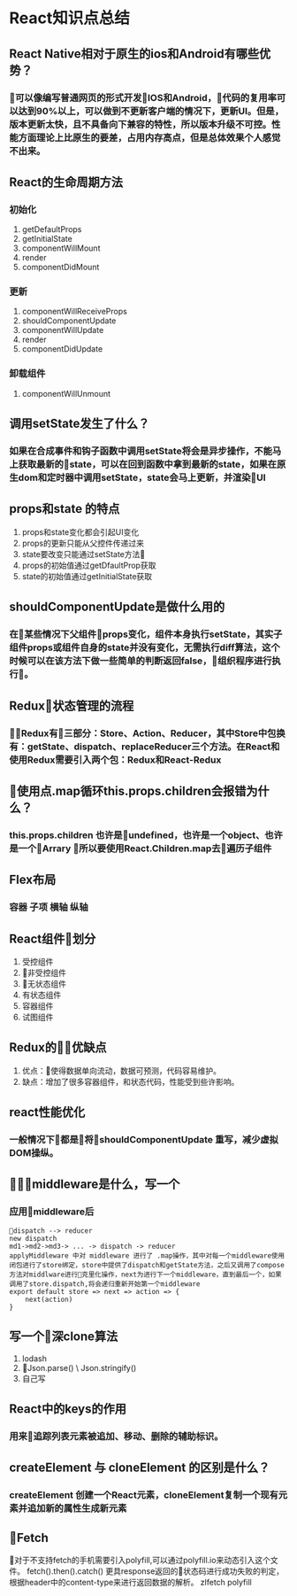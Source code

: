 # React知识点总结
## React Native相对于原生的ios和Android有哪些优势？
### 可以像编写普通网页的形式开发IOS和Android，代码的复用率可以达到90%以上，可以做到不更新客户端的情况下，更新UI。但是，版本更新太快，且不具备向下兼容的特性，所以版本升级不可控。性能方面理论上比原生的要差，占用内存高点，但是总体效果个人感觉不出来。
## React的生命周期方法
### 初始化
1. getDefaultProps
2. getInitialState
3. componentWillMount
4. render
5. componentDidMount
### 更新
1. componentWillReceiveProps
2. shouldComponentUpdate
3. componentWillUpdate
6. render
4. componentDidUpdate
### 卸载组件
1. componentWillUnmount
## 调用setState发生了什么？
### 如果在合成事件和钩子函数中调用setState将会是异步操作，不能马上获取最新的state，可以在回到函数中拿到最新的state，如果在原生dom和定时器中调用setState，state会马上更新，并渲染UI
## props和state 的特点
1. props和state变化都会引起UI变化
2. props的更新只能从父控件传递过来
3. state要改变只能通过setState方法
4. props的初始值通过getDfaultProp获取
5. state的初始值通过getInitialState获取
## shouldComponentUpdate是做什么用的
### 在某些情况下父组件props变化，组件本身执行setState，其实子组件props或组件自身的state并没有变化，无需执行diff算法，这个时候可以在该方法下做一些简单的判断返回false，组织程序进行执行。
## Redux状态管理的流程
### Redux有三部分：Store、Action、Reducer，其中Store中包换有：getState、dispatch、replaceReducer三个方法。在React和使用Redux需要引入两个包：Redux和React-Redux
## 使用点.map循环this.props.children会报错为什么？
### this.props.children 也许是undefined，也许是一个object、也许是一个Arrary 所以要使用React.Children.map去遍历子组件
## Flex布局
### 容器 子项 横轴 纵轴

## React组件划分
1. 受控组件
2. 非受控组件
3. 无状态组件
4. 有状态组件
5. 容器组件
6. 试图组件

## Redux的优缺点
1. 优点：使得数据单向流动，数据可预测，代码容易维护。
2. 缺点：增加了很多容器组件，和状态代码，性能受到些许影响。

## react性能优化
### 一般情况下都是将shouldComponentUpdate 重写，减少虚拟DOM操纵。

## middleware是什么，写一个
### 应用middleware后
```
dispatch --> reducer
new dispatch
md1->md2->md3-> ... -> dispatch -> reducer
applyMiddleware 中对 middleware 进行了 .map操作，其中对每一个middleware使用闭包进行了store绑定，store中提供了dispatch和getState方法，之后又调用了compose方法对middlware进行克里化操作，next为进行下一个middleware，直到最后一个，如果调用了store.dispatch,将会递归重新开始第一个middleware
export default store => next => action => {
    next(action)
}
```

## 写一个深clone算法
1. lodash
2. Json.parse() \ Json.stringify()
3. 自己写

## React中的keys的作用
### 用来追踪列表元素被追加、移动、删除的辅助标识。

## createElement 与 cloneElement 的区别是什么？
### createElement 创建一个React元素，cloneElement复制一个现有元素并追加新的属性生成新元素

## Fetch
对于不支持fetch的手机需要引入polyfill,可以通过polyfill.io来动态引入这个文件。
fetch().then().catch()
更具response返回的状态码进行成功失败的判定，根据header中的content-type来进行返回数据的解析。
zlfetch
polyfill

